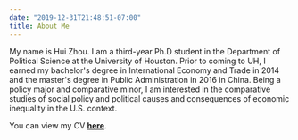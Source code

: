 ```yaml
---
date: "2019-12-31T21:48:51-07:00"
title: About Me
---
```


My name is Hui Zhou. I am a third-year Ph.D student in the Department of Political Science at the University of Houston. Prior to coming to UH, I earned my bachelor's degree in International Economy and Trade in 2014 and the master's degree in Public Administration in 2016 in China. Being a policy major and comparative minor, I am interested in the comparative studies of social policy and political causes and consequences of economic inequality in the U.S. context. 

You can view my CV [**here**](https://www.dropbox.com/s/buftmxgsaoxy37k/HZ_CV2019.pdf?dl=0).
